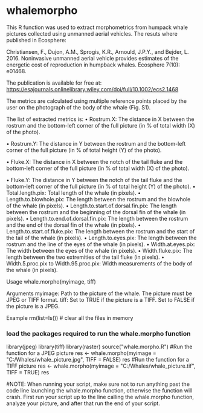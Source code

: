 # whalemorpho
This R function was used to extract morphometrics from humpack whale pictures collected using unmanned aerial vehicles. The resuts where published in Ecosphere:

Christiansen, F., Dujon, A.M., Sprogis, K.R., Arnould, J.P.Y., and Bejder, L. 2016. Noninvasive unmanned aerial vehicle provides estimates of the energetic cost of reproduction in humpback whales. Ecosphere 7(10): e01468.

The publication is available for free at: https://esajournals.onlinelibrary.wiley.com/doi/full/10.1002/ecs2.1468

The metrics are calculated using multiple reference points placed by the user on the photograph of the body of the whale (Fig. S1).

The list of extracted metrics is:
• Rostrum.X: The distance in X between the rostrum and the bottom-left corner of the full picture (in % of total width (X) of the photo).

• Rostrum.Y: The distance in Y between the rostrum and the bottom-left corner of the full picture (in % of total height (Y) of the photo).

• Fluke.X: The distance in X between the notch of the tail fluke and the bottom-left corner of the full picture (in % of total width (X) of the photo).

• Fluke.Y: The distance in Y between the notch of the tail fluke and the bottom-left corner of the full picture (in % of total height (Y) of the photo).
• Total.length.pix: Total length of the whale (in pixels).
• Length.to.blowhole.pix: The length between the rostrum and the blowhole of the whale (in pixels).
• Length.to.start.of.dorsal.fin.pix: The length between the rostrum and the beginning of the dorsal fin of the whale (in pixels).
• Length.to.end.of.dorsal.fin.pix: The length between the rostrum and the end of the dorsal fin of the whale (in pixels).
• Length.to.start.of.fluke.pix: The length between the rostrum and the start of the tail of the whale (in pixels).
• Length.to.eyes.pix: The length between the rostrum and the line of the eyes of the whale (in pixels).
• Width.at.eyes.pix: The width between the eyes of the whale (in pixels).
• Width.fluke.pix: The length between the two extremities of the tail fluke (in pixels).
• Width.5.proc.pix to Width.95.proc.pix: Width measurements of the body of the whale (in pixels).

Usage
whale.morpho(myimage, tiff)

Arguments
myimage: Path to the picture of the whale. The picture must be JPEG or TIFF format.
tiff: Set to TRUE if the picture is a TIFF. Set to FALSE if the picture is a JPEG.

Example
rm(list=ls()) # clear all the files in memory
### load the packages required to run the whale.morpho function
library(jpeg)
library(tiff)
library(raster)
source("whale.morpho.R")
#Run the function for a JPEG picture
res <- whale.morpho(myimage = "C:/Whales/whale_picture.jpg", TIFF = FALSE)
res
#Run the function for a TIFF picture
res <- whale.morpho(myimage = "C:/Whales/whale_picture.tif", TIFF = TRUE)
res

#NOTE: When running your script, make sure not to run anything past the code line
launching the whale.morpho function, otherwise the function will crash. First run your script
up to the line calling the whale.morpho function, analyze your picture, and after that run the
end of your script.
